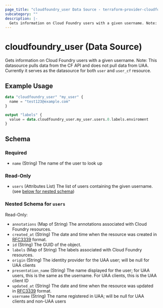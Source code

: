 ```yaml
---
page_title: "cloudfoundry_user Data Source - terraform-provider-cloudfoundry"
subcategory: ""
description: |-
  Gets information on Cloud Foundry users with a given username. Note: This datasource pulls data from the CF API and does not pull data from UAA. Currently it serves as the datasource for both user and user_cf resource.
---
```


# cloudfoundry_user (Data Source)

Gets information on Cloud Foundry users with a given username. Note: This datasource pulls data from the CF API and does not pull data from UAA. Currently it serves as the datasource for both `user` and `user_cf` resource.

## Example Usage

```terraform
data "cloudfoundry_user" "my_user" {
  name = "test123@example.com"
}

output "labels" {
  value = data.cloudfoundry_user.my_user.users.0.labels.enviroment
}
```

<!-- schema generated by tfplugindocs -->
## Schema

### Required

- `name` (String) The name of the user to look up

### Read-Only

- `users` (Attributes List) The list of users containing the given username. (see [below for nested schema](#nestedatt--users))

<a id="nestedatt--users"></a>
### Nested Schema for `users`

Read-Only:

- `annotations` (Map of String) The annotations associated with Cloud Foundry resources.
- `created_at` (String) The date and time when the resource was created in [RFC3339](https://www.ietf.org/rfc/rfc3339.txt) format.
- `id` (String) The GUID of the object.
- `labels` (Map of String) The labels associated with Cloud Foundry resources.
- `origin` (String) The identity provider for the UAA user; will be null for UAA clients
- `presentation_name` (String) The name displayed for the user; for UAA users, this is the same as the username. For UAA clients, this is the UAA client ID
- `updated_at` (String) The date and time when the resource was updated in [RFC3339](https://www.ietf.org/rfc/rfc3339.txt) format.
- `username` (String) The name registered in UAA; will be null for UAA clients and non-UAA users